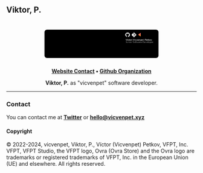 ## Viktor, P.

<h1 align="center">
    <a href="https://github.com/vicvenpet" target="_blank">
        <img height="60%" width="60%" src="https://github.com/vicvenpet/vicvenpet/blob/main/image.png?raw=true"><br>
    </a>
</h1>

<p align="center">
    <b><a href="https://vicvenpet.xyz">Website Contact</a> • <a href="https://github.com/VFPT">Github Organization</a></b>
</p>

<p align="center">
   <b>Viktor, P.</b> as "vicvenpet" software developer.
</p>

---

### Contact

You can contact me at <b><a href="https://x.com/vicvenpet">Twitter</a></b> or <b><a href="maito:hello@vicvenpet.xyz">hello@vicvenpet.xyz</a></b>

#### Copyright

© 2022-2024, vicvenpet, Viktor, P., Víctor (Vicvenpet) Petkov, VFPT, Inc. VFPT, VFPT Studio, the VFPT logo, Ovra (Ovra Store) and the Ovra logo are trademarks or registered 
trademarks of VFPT, Inc. in the European Union (UE) and elsewhere. All rights reserved.
